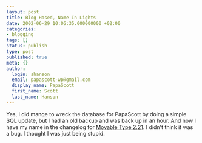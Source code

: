 ```yaml
---
layout: post
title: Blog Hosed, Name In Lights
date: 2002-06-29 10:06:35.000000000 +02:00
categories:
- blogging
tags: []
status: publish
type: post
published: true
meta: {}
author:
  login: shanson
  email: papascott-wp@gmail.com
  display_name: PapaScott
  first_name: Scott
  last_name: Hanson
---
```

<p>Yes, I did mange to wreck the database for PapaScott by doing a simple SQL update, but I had an old backup and was back up in an hour. And now I have my name in the changelog for <a href="http://www.movabletype.org/news/2002_06.shtml#000509">Movable Type 2.21</a>. I didn't think it was a bug. I thought I was just being stupid.</p>
